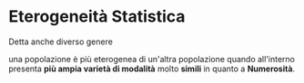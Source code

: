 # Eterogeneità Statistica 
Detta anche diverso genere 

una popolazione è più eterogenea di un'altra popolazione quando all'interno presenta **più ampia varietà di modalità** molto **simili** in quanto a **Numerosità**. 


